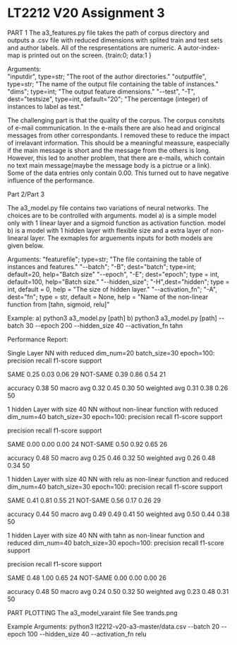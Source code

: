 # LT2212 V20 Assignment 3

PART 1
The a3_features.py file takes the path of corpus directory and outputs a .csv
file with reduced dimensions with splited train and test sets and author labels.
All of the respresentations are numeric.
A autor-index-map is printed out on the screen.
{train:0; data:1 }

Arguments:  
    "inputdir", type=str; "The root of the author directories."
    "outputfile", type=str; "The name of the output file containing the table of instances."
    "dims"; type=int; "The output feature dimensions."
    "--test", "-T", dest="testsize", type=int, default="20"; "The percentage (integer) of instances to label as test."

The challenging part is that the quality of the corpus. The corpus consitsts of
e-mail communication. In the e-mails there are also head and origincal messages
from other correspondants. I removed these to reduce the impact of irrelavant
information. This should be a meaningful meassure, easpecially if the main message
is short and the message from the others is long. However, this led to another
problem, that there are e-mails, which contain no text main message(maybe the message
body is a pictrue or a link). Some of the data entries only contain 0.00. This turned
out to have negative influence of the performance.

Part 2/Part 3

The a3_model.py file contains two variations of neural networks. The choices are
to be controlled with arguments.
model a) is a simple model only with 1 linear layer and a sigmoid function as
activation function.
model b) is a model with 1 hidden layer with flexible size and a extra layer of
non-linearal layer.
The exmaples for arguements inputs for both models are given below.

Arguments:
   "featurefile"; type=str; "The file containing the table of instances and features."
   "--batch"; "-B"; dest="batch"; type=int; default=20, help="Batch size"
   "--epoch", "-E"; dest="epoch"; type = int, default=100, help="Batch size."
   "--hidden_size"; "-H",dest="hidden"; type = int, default = 0, help = "The size of hidden layer."
   "--activation_fn"; "-A", dest="fn"; type = str, default = None, help = "Name of the non-linear function from [tahn, sigmoid, relu]"

Example:
a) python3 a3_model.py [path]
b) python3 a3_model.py [path] --batch 30 --epoch 200 --hidden_size 40 --activation_fn tahn  

Performance Report:

Single Layer NN with reduced dim_num=20 batch_size=30 epoch=100:
precision    recall  f1-score   support

SAME          0.25      0.03      0.06        29
NOT-SAME      0.39      0.86      0.54        21

accuracy                          0.38        50
macro avg     0.32      0.45      0.30        50
weighted avg  0.31      0.38      0.26        50

1 hidden Layer with size 40 NN without non-linear function with reduced dim_num=40 batch_size=30 epoch=100:
precision    recall  f1-score   support

precision    recall  f1-score   support

SAME         0.00      0.00      0.00        24
NOT-SAME     0.50      0.92      0.65        26

accuracy                         0.48        50
macro avg    0.25      0.46      0.32        50
weighted avg 0.26      0.48      0.34        50

1 hidden Layer with size 40 NN with relu as non-linear function and reduced dim_num=40 batch_size=30 epoch=100:
precision    recall  f1-score   support

SAME         0.41      0.81      0.55        21
NOT-SAME     0.56      0.17      0.26        29

accuracy                         0.44        50
macro avg    0.49      0.49      0.41        50
weighted avg 0.50      0.44      0.38        50

1 hidden Layer with size 40 NN with tahn as non-linear function and reduced dim_num=40 batch_size=30 epoch=100:
precision    recall  f1-score   support

precision    recall  f1-score   support

SAME         0.48      1.00      0.65        24
NOT-SAME     0.00      0.00      0.00        26

accuracy                         0.48        50
macro avg    0.24      0.50      0.32        50
weighted avg 0.23      0.48      0.31        50


PART PLOTTING
The a3_model_varaint file
See trands.png

Example Arguments:
python3 lt2212-v20-a3-master/data.csv --batch 20 --epoch 100 --hidden_size 40 --activation_fn relu
